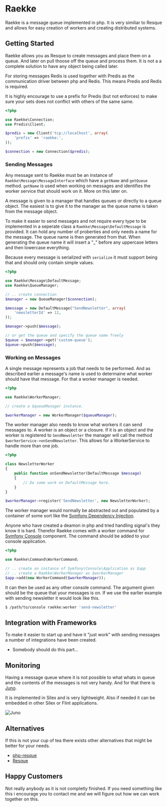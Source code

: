 Raekke
======

Raekke is a message queue implemented in php. It is very similiar to Resque and allows for easy creation of workers
and creating distributed systems.

Getting Started
---------------

Raekke allows you as Resque to create messages and place them on a queue. And later on
pull thoose off the queue and process them. It is not a a complete solution to have
any object being called later.

For storing messages Redis is used together with Predis as the communication driver between
php and Redis. This means Predis and Redis is required.

It is highly encourage to use a prefix for Predis (but not enforces) to make sure your sets does not conflict
with others of the same same.

``` php
<?php

use Raekke\Connection;
use Predis\Client;

$predis = new Client('tcp://localhost', array(
    'prefix' => 'raekke:',
));

$connection = new Connection($predis);
```

### Sending Messages

Any message sent to Raekke must be an instance of `Raekke\Message\MessageInterface` which have a 
`getName` and `getQueue` method. `getName` is used when working on messages and identifies
the worker service that should work on it. More on this later on.

A message is given to a manager that handles queues or directly to a queue object. The easiest
is to give it to the manager as the queue name is taken from the message object.

To make it easier to send messages and not require every type to be implemented in a seperate
class a `Raekke\Message\DefaultMessage` is provided. It can hold any number of proberties and only
needs a name for the message. The queue name is then generated from that. When generating the queue
name it will insert a "_" before any uppercase letters and then lowercase everything.

Because every message is serialized with `serialize` it must support being that and should only
contain simple values.

``` php
<?php

use Raekke\Message\DefaultMessage;
use Raekke\QueueManager;

// .. create connection
$manager = new QueueManager($connection);

$message = new DefaultMessage("SendNewsletter", array(
    'newsletterId' => 12,
));

$manager->push($message);

// or get the queue and specify the queue name freely
$queue = $manager->get('custom-queue');
$queue->push($message);
```

### Working on Messages

A single message represents a job that needs to be performed. And as described earlier a message's name is used
to determaine what worker should have that message. For that a worker manager is needed.

``` php
<?php

use Raekke\WorkerManager;

// create a $queueManager instance.

$workerManager = new WorkerManager($queueManager);
```

The worker manager also needs to know what workers it can send messages to. A worker is an object or a closure.
If it is an object and the worker is registered to `SendNewsletter` the manager will call the method
`$workerService->onSendNewsletter`. This allows for a WorkerService to handle more than one job.

``` php
<?php

class NewsletterWorker
{
    public function onSendNewsletter(DefaultMessage $message)
    {
        // Do some work on DefaultMessage here.
    }
}

$workerManager->register('SendNewsletter', new NewsletterWorker);
```

The worker manager would normally be abstracted out and populated by a container of some sort like the [Symfony Dependency
Injection](http://symfony.com/doc/current/components/dependency_injection).

Anyone who have created a deamon in php and tried handling signal's they know it is hard. Therefor Raekke comes with a
worker command for [Symfony Console](http://symfony.com/doc/current/components/console) component. The command should
be added to your console application.

``` php
<?php

use Raekke\Command\WorkerCommand;

// .. create an instance of Symfony\Console\Application as $app
// .. create a Raekke\WorkerManager as $workerManager
$app->add(new WorkerCommand($workerManager));
```

It can then be used as any other console command. The argument given should be the queue that your messages is on.
If we use the earlier example with sending newsletter it would look like this.

``` bash
$ /path/to/console raekke:worker 'send-newsletter'
```

Integration with Frameworks
---------------------------

To make it easier to start up and have it "just work" with sending messages a number of integrations have
been created.

* Somebody should do this part...

Monitoring
----------

Having a message queue where it is not possible to what whats in queue and the contents of the messages is not
very handy. And for that there is [Juno](https://github.com/henrikbjorn/Juno).

It is implemented in Silex and is very lightweight. Also if needed it can be embedded in other Silex or Flint
applications.

![Juno](http://i.imgur.com/oZFzfKq.png)

Alternatives
------------

If this is not your cup of tea there exists other alternatives that might be better for your needs.

* [php-resque](https://github.com/chrisboulton/php-resque)
* [Resque](https://github.com/defunkt/resque)


Happy Customers
---------------

Not really anybody as it is not completly finished. If you need something like this i encourage you to contact
me and we will figure out how we can work together on this.
